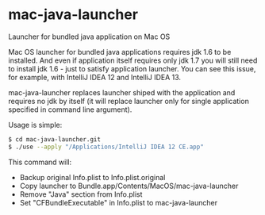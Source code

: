 mac-java-launcher
=================

Launcher for bundled java application on Mac OS

Mac OS launcher for bundled java applications requires jdk 1.6 to be installed.
And even if application itself requires only jdk 1.7 you will still need to
install jdk 1.6 - just to satisfy application launcher. You can see this
issue, for example, with IntelliJ IDEA 12 and IntelliJ IDEA 13.

mac-java-launcher replaces launcher shiped with the application and requires
no jdk by itself (it will replace launcher only for single application
specified in command line argument).

Usage is simple:
```bash
$ cd mac-java-launcher.git
$ ./use --apply "/Applications/IntelliJ IDEA 12 CE.app"
```
This command will:
* Backup original Info.plist to Info.plist.original
* Copy launcher to Bundle.app/Contents/MacOS/mac-java-launcher
* Remove "Java" section from Info.plist
* Set "CFBundleExecutable" in Info.plist to mac-java-launcher 
